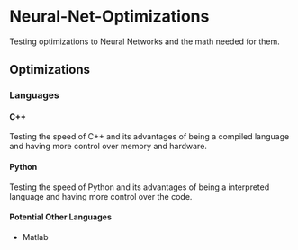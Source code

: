 # Neural-Net-Optimizations
Testing optimizations to Neural Networks and the math needed for them.

## Optimizations

### Languages

#### C++
Testing the speed of C++ and its advantages of being a compiled language and having more control over memory and hardware.

#### Python
Testing the speed of Python and its advantages of being a interpreted language and having more control over the code.

#### Potential Other Languages
- Matlab
